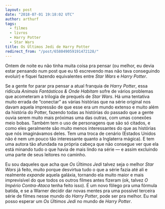 ```yaml
---
layout: post
date: "2018-07-01 19:18:02 UTC"
author: arthurf
tags:
  - filmes
  - livros
  - Harry Potter
  - Star Wars
title: Os Últimos Jedi de Harry Potter
redirect_from: "/post/658049059191472128/"
---
```


Ontem de noite eu não tinha muita coisa pra pensar (ou melhor, eu devia estar pensando num post que eu tô escrevendo mas não tava conseguindo evoluir) e fiquei fazendo equivalentes entre _Star Wars_ e _Harry Potter_.

Se a gente for parar pra pensar a atual franquia de _Harry Potter_, essa ridícula _Animais Fantásticos & Onde Habitam_ sofre de vários problemas que acometeram a trilogia de prequels de _Star Wars_. Há uma tentativa muito errada de “conectar” as várias histórias que na série original nos davam aquela impressão de que esse era um mundo extenso e muito além da história do Potter, fazendo todas as histórias do passado que a gente ouvia serem muito mais próximas uma das outras, com umas conexões meio bobas. Também tem o uso de personagens que são só citados, e como eles geralmente são muito menos interessantes do que as histórias que nós imaginávamos deles. Tem uma troca de cenário (Estados Unidos não é nem um pouco tão interessante quanto a Inglaterra mágica). E tem uma autora tão afundada na própria cabeça que não consegue ver que ela está minando tudo o que havia de mais lindo na série — e assim excluindo uma parte de seus leitores no caminho.

Eu sou daqueles que acha que _Os Últimos Jedi_ talvez seja o melhor _Star Wars_ já feito, muito porque desvirtua tudo o que a série fazia até ali e realmente _expande_ aquela galáxia, tornando ela muito maior e mais imprevisível do que todos os outros filmes antes fizeram (ok, talvez _O Império Contra-Ataca_ tenha feito isso). É um novo fôlego pra uma fórmula batida, e se a Warner decidir dar novas mentes pra uma possível terceira série de filmes nesse mundo do _Harry Potter_, pode ser pra melhor. Eu mal posso esperar um _Os Últimos Jedi_ no mundo de _Harry Potter_.

